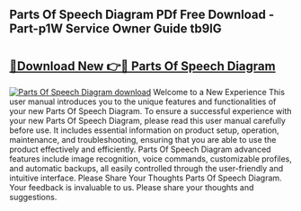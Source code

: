 ## Parts Of Speech Diagram PDf Free Download - Part-p1W Service Owner Guide tb9lG

# <h2><a href="http://dfi0hdq.blite.top/?on=Parts+Of+Speech+Diagram">🔗Download New 👉🔴 Parts Of Speech Diagram</a></h2>

[![Parts Of Speech Diagram download](https://i.imgur.com/lujVjoI.png)](http://dfi0hdq.blite.top/?on=Parts+Of+Speech+Diagram)
Welcome to a New Experience This user manual introduces you to the unique features and functionalities of your new Parts Of Speech Diagram. To ensure a successful experience with your new Parts Of Speech Diagram, please read this user manual carefully before use. It includes essential information on product setup, operation, maintenance, and troubleshooting, ensuring that you are able to use the product effectively and efficiently. Parts Of Speech Diagram advanced features include image recognition, voice commands, customizable profiles, and automatic backups, all easily controlled through the user-friendly and intuitive interface. Please Share Your Thoughts Parts Of Speech Diagram. Your feedback is invaluable to us. Please share your thoughts and suggestions.

